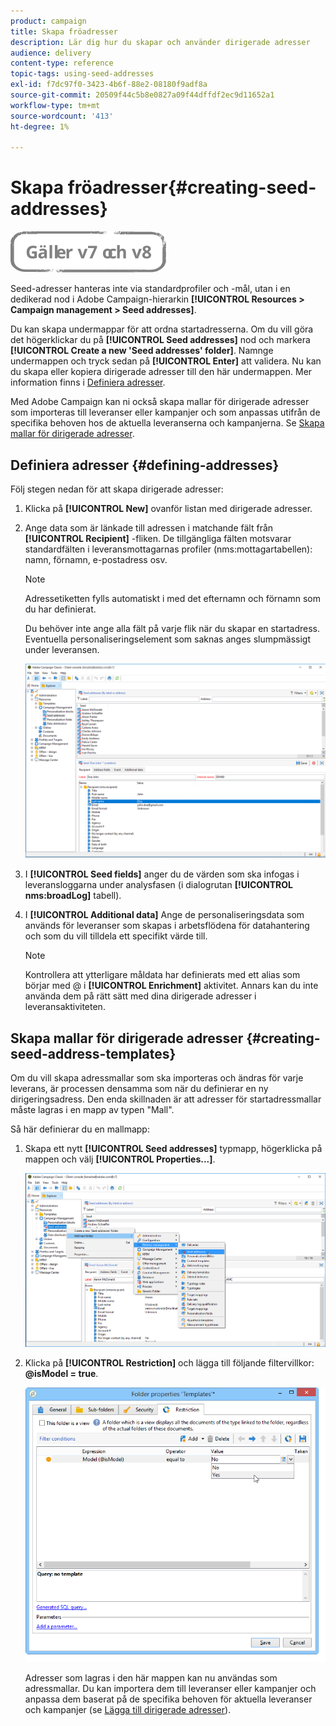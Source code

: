 ```yaml
---
product: campaign
title: Skapa fröadresser
description: Lär dig hur du skapar och använder dirigerade adresser
audience: delivery
content-type: reference
topic-tags: using-seed-addresses
exl-id: f7dc97f0-3423-4b6f-88e2-08180f9adf8a
source-git-commit: 20509f44c5b8e0827a09f44dffdf2ec9d11652a1
workflow-type: tm+mt
source-wordcount: '413'
ht-degree: 1%

---
```


# Skapa fröadresser{#creating-seed-addresses}

![](../../assets/common.svg)

Seed-adresser hanteras inte via standardprofiler och -mål, utan i en dedikerad nod i Adobe Campaign-hierarkin **[!UICONTROL Resources > Campaign management > Seed addresses]**.

Du kan skapa undermappar för att ordna startadresserna. Om du vill göra det högerklickar du på **[!UICONTROL Seed addresses]** nod och markera **[!UICONTROL Create a new 'Seed addresses' folder]**. Namnge undermappen och tryck sedan på **[!UICONTROL Enter]** att validera. Nu kan du skapa eller kopiera dirigerade adresser till den här undermappen. Mer information finns i [Definiera adresser](#defining-addresses).

Med Adobe Campaign kan ni också skapa mallar för dirigerade adresser som importeras till leveranser eller kampanjer och som anpassas utifrån de specifika behoven hos de aktuella leveranserna och kampanjerna. Se [Skapa mallar för dirigerade adresser](#creating-seed-address-templates).

## Definiera adresser {#defining-addresses}

Följ stegen nedan för att skapa dirigerade adresser:

1. Klicka på **[!UICONTROL New]** ovanför listan med dirigerade adresser.
1. Ange data som är länkade till adressen i matchande fält från **[!UICONTROL Recipient]** -fliken. De tillgängliga fälten motsvarar standardfälten i leveransmottagarnas profiler (nms:mottagartabellen): namn, förnamn, e-postadress osv.

   >[!NOTE]
   >
   >Adressetiketten fylls automatiskt i med det efternamn och förnamn som du har definierat.
   >
   >Du behöver inte ange alla fält på varje flik när du skapar en startadress. Eventuella personaliseringselement som saknas anges slumpmässigt under leveransen.

   ![](assets/s_ncs_user_seedlist_new_address.png)

1. I **[!UICONTROL Seed fields]** anger du de värden som ska infogas i leveransloggarna under analysfasen (i dialogrutan **[!UICONTROL nms:broadLog]** tabell).

1. I **[!UICONTROL Additional data]** Ange de personaliseringsdata som används för leveranser som skapas i arbetsflödena för datahantering och som du vill tilldela ett specifikt värde till.

   >[!NOTE]
   >
   >Kontrollera att ytterligare måldata har definierats med ett alias som börjar med @ i **[!UICONTROL Enrichment]** aktivitet. Annars kan du inte använda dem på rätt sätt med dina dirigerade adresser i leveransaktiviteten.

## Skapa mallar för dirigerade adresser {#creating-seed-address-templates}

Om du vill skapa adressmallar som ska importeras och ändras för varje leverans, är processen densamma som när du definierar en ny dirigeringsadress. Den enda skillnaden är att adresser för startadressmallar måste lagras i en mapp av typen &quot;Mall&quot;.

Så här definierar du en mallmapp:

1. Skapa ett nytt **[!UICONTROL Seed addresses]** typmapp, högerklicka på mappen och välj **[!UICONTROL Properties...]**.

   ![](assets/s_ncs_user_seedlist_template_folder.png)

1. Klicka på **[!UICONTROL Restriction]** och lägga till följande filtervillkor: **@isModel = true**.

   ![](assets/s_ncs_user_seedlist_folder_is_model.png)

   Adresser som lagras i den här mappen kan nu användas som adressmallar. Du kan importera dem till leveranser eller kampanjer och anpassa dem baserat på de specifika behoven för aktuella leveranser och kampanjer (se [Lägga till dirigerade adresser](adding-seed-addresses.md)).
